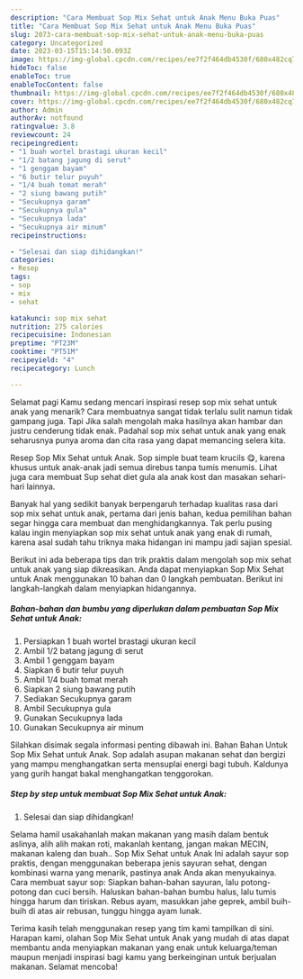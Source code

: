 ```yaml
---
description: "Cara Membuat Sop Mix Sehat untuk Anak Menu Buka Puas"
title: "Cara Membuat Sop Mix Sehat untuk Anak Menu Buka Puas"
slug: 2073-cara-membuat-sop-mix-sehat-untuk-anak-menu-buka-puas
category: Uncategorized
date: 2023-03-15T15:14:50.093Z
image: https://img-global.cpcdn.com/recipes/ee7f2f464db4530f/680x482cq70/sop-mix-sehat-untuk-anak-foto-resep-utama.jpg
hideToc: false
enableToc: true
enableTocContent: false
thumbnail: https://img-global.cpcdn.com/recipes/ee7f2f464db4530f/680x482cq70/sop-mix-sehat-untuk-anak-foto-resep-utama.jpg
cover: https://img-global.cpcdn.com/recipes/ee7f2f464db4530f/680x482cq70/sop-mix-sehat-untuk-anak-foto-resep-utama.jpg
author: Admin
authorAv: notfound
ratingvalue: 3.8
reviewcount: 24
recipeingredient:
- "1 buah wortel brastagi ukuran kecil"
- "1/2 batang jagung di serut"
- "1 genggam bayam"
- "6 butir telur puyuh"
- "1/4 buah tomat merah"
- "2 siung bawang putih"
- "Secukupnya garam"
- "Secukupnya gula"
- "Secukupnya lada"
- "Secukupnya air minum"
recipeinstructions:

- "Selesai dan siap dihidangkan!"
categories:
- Resep
tags:
- sop
- mix
- sehat

katakunci: sop mix sehat 
nutrition: 275 calories
recipecuisine: Indonesian
preptime: "PT23M"
cooktime: "PT51M"
recipeyield: "4"
recipecategory: Lunch

---
```



Selamat pagi Kamu sedang mencari inspirasi resep sop mix sehat untuk anak yang menarik? Cara membuatnya sangat tidak terlalu sulit namun tidak gampang juga. Tapi Jika salah mengolah maka hasilnya akan hambar dan justru cenderung tidak enak. Padahal sop mix sehat untuk anak yang enak seharusnya punya aroma dan cita rasa yang dapat memancing selera kita.


Resep Sop Mix Sehat untuk Anak. Sop simple buat team krucils 😋, karena khusus untuk anak-anak jadi semua direbus tanpa tumis menumis. Lihat juga cara membuat Sup sehat diet gula ala anak kost dan masakan sehari-hari lainnya.

Banyak hal yang sedikit banyak berpengaruh terhadap kualitas rasa dari sop mix sehat untuk anak, pertama dari jenis bahan, kedua pemilihan bahan segar hingga cara membuat dan menghidangkannya. Tak perlu pusing kalau ingin menyiapkan sop mix sehat untuk anak yang enak di rumah, karena asal sudah tahu triknya maka hidangan ini mampu jadi sajian spesial.


Berikut ini ada beberapa tips dan trik praktis dalam mengolah sop mix sehat untuk anak yang siap dikreasikan. Anda dapat menyiapkan Sop Mix Sehat untuk Anak menggunakan 10 bahan dan 0 langkah pembuatan. Berikut ini langkah-langkah dalam menyiapkan hidangannya.

<!--inarticleads1-->

##### Bahan-bahan dan bumbu yang diperlukan dalam pembuatan Sop Mix Sehat untuk Anak:

1. Persiapkan 1 buah wortel brastagi ukuran kecil
1. Ambil 1/2 batang jagung di serut
1. Ambil 1 genggam bayam
1. Siapkan 6 butir telur puyuh
1. Ambil 1/4 buah tomat merah
1. Siapkan 2 siung bawang putih
1. Sediakan Secukupnya garam
1. Ambil Secukupnya gula
1. Gunakan Secukupnya lada
1. Gunakan Secukupnya air minum


Silahkan disimak segala informasi penting dibawah ini. Bahan Bahan Untuk Sop Mix Sehat untuk Anak. Sop adalah asupan makanan sehat dan bergizi yang mampu menghangatkan serta mensuplai energi bagi tubuh. Kaldunya yang gurih hangat bakal menghangatkan tenggorokan. 

<!--inarticleads2-->

##### Step by step untuk membuat Sop Mix Sehat untuk Anak:


1. Selesai dan siap dihidangkan!

Selama hamil usakahanlah makan makanan yang masih dalam bentuk aslinya, alih alih makan roti, makanlah kentang, jangan makan MECIN, makanan kaleng dan buah.. Sop Mix Sehat untuk Anak Ini adalah sayur sop praktis, dengan menggunakan beberapa jenis sayuran sehat, dengan kombinasi warna yang menarik, pastinya anak Anda akan menyukainya. Cara membuat sayur sop: Siapkan bahan-bahan sayuran, lalu potong-potong dan cuci bersih. Haluskan bahan-bahan bumbu halus, lalu tumis hingga harum dan tiriskan. Rebus ayam, masukkan jahe geprek, ambil buih-buih di atas air rebusan, tunggu hingga ayam lunak. 

Terima kasih telah menggunakan resep yang tim kami tampilkan di sini. Harapan kami, olahan Sop Mix Sehat untuk Anak yang mudah di atas dapat membantu anda menyiapkan makanan yang enak untuk keluarga/teman maupun menjadi inspirasi bagi kamu yang berkeinginan untuk berjualan makanan. Selamat mencoba!
